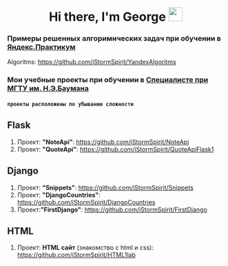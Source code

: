 <h1 align="center">Hi there, I'm George</a> 
<img src="https://github.com/blackcater/blackcater/raw/main/images/Hi.gif" height="32"/></h1>
<!-- <h3 align="center">currently a student at Yandex.Practicum majoring in algorithms</h3> -->

### Примеры решенных алгоримических задач при обучении в [Яндекс.Практикум](practicum.yandex.ru/algorithms/)
Algoritms: https://github.com/iStormSpirit/YandexAlgoritms

### Мои учебные проекты при обучении в [Специалисте при МГТУ им. Н.Э.Баумана](https://www.specialist.ru/)
#### `проекты расположены по убыванию сложности`


## Flask 

1. Проект: **"NoteApi"**: https://github.com/iStormSpirit/NoteApi
2. Проект: **"QuoteApi"**:  https://github.com/iStormSpirit/QuoteApiFlask1

## Django

1. Проект: **"Snippets"**:  https://github.com/iStormSpirit/Snippets
2. Проект: **"DjangoCountries"**: https://github.com/iStormSpirit/DjangoCountries
4. Проект:**"FirstDjango"**: https://github.com/iStormSpirit/FirstDjango

## HTML

1. Проект: **HTML сайт** (знакомство с html и css): https://github.com/iStormSpirit/HTML1lab

<!--
**iStormSpirit/iStormSpirit** is a ✨ _special_ ✨ repository because its `README.md` (this file) appears on your GitHub profile.

Here are some ideas to get you started:

- 🔭 I’m currently working on ...
- 🌱 I’m currently learning ...
- 👯 I’m looking to collaborate on ...
- 🤔 I’m looking for help with ...
- 💬 Ask me about ...
- 📫 How to reach me: ...
- 😄 Pronouns: ...
- ⚡ Fun fact: ...
-->
